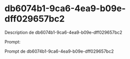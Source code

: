 # db6074b1-9ca6-4ea9-b09e-dff029657bc2

Description de db6074b1-9ca6-4ea9-b09e-dff029657bc2

Prompt:

Prompt de db6074b1-9ca6-4ea9-b09e-dff029657bc2